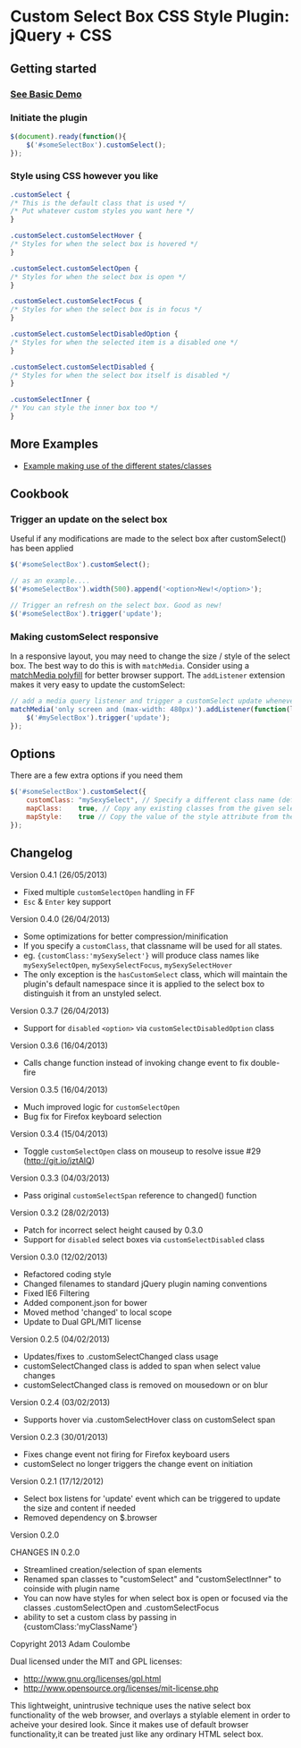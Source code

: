 # Custom Select Box CSS Style Plugin: jQuery + CSS

## Getting started
### [See Basic Demo](http://jsfiddle.net/adamco/hysHB/)
### Initiate the plugin
```javascript
$(document).ready(function(){
	$('#someSelectBox').customSelect();
});
```
### Style using CSS however you like
```CSS
.customSelect { 
/* This is the default class that is used */
/* Put whatever custom styles you want here */
}

.customSelect.customSelectHover {
/* Styles for when the select box is hovered */
}

.customSelect.customSelectOpen {
/* Styles for when the select box is open */
}

.customSelect.customSelectFocus {
/* Styles for when the select box is in focus */
}

.customSelect.customSelectDisabledOption {
/* Styles for when the selected item is a disabled one */
}

.customSelect.customSelectDisabled {
/* Styles for when the select box itself is disabled */
}

.customSelectInner {
/* You can style the inner box too */
}
```

## More Examples
 * [Example making use of the different states/classes](http://jsfiddle.net/adamco/7ttWj/)

## Cookbook
### Trigger an update on the select box
Useful if any modifications are made to the select box after customSelect() has been applied
```javascript
$('#someSelectBox').customSelect();

// as an example....
$('#someSelectBox').width(500).append('<option>New!</option>');

// Trigger an refresh on the select box. Good as new!
$('#someSelectBox').trigger('update');
```

### Making customSelect responsive
In a responsive layout, you may need to change the size / style of the select box.
The best way to do this is with `matchMedia`. Consider using a [matchMedia polyfill](https://github.com/paulirish/matchMedia.js) for better browser support. The `addListener` extension makes it very easy to update the customSelect:
```javascript
// add a media query listener and trigger a customSelect update whenever the query gets matched or unmatched
matchMedia('only screen and (max-width: 480px)').addListener(function(list){
    $('#mySelectBox').trigger('update');
});
```

## Options
There are a few extra options if you need them
```javascript
$('#someSelectBox').customSelect({
    customClass: "mySexySelect", // Specify a different class name (default is 'customSelect')
    mapClass:    true, // Copy any existing classes from the given select element (defaults to true)
    mapStyle:    true // Copy the value of the style attribute from the given select element (defaults to true)
});
```


## Changelog
Version 0.4.1 (26/05/2013)
 * Fixed multiple `customSelectOpen` handling in FF
 * `Esc` & `Enter` key support

Version 0.4.0 (26/04/2013)
 * Some optimizations for better compression/minification
 * If you specify a `customClass`, that classname will be used for all states.
 * eg. `{customClass:'mySexySelect'}` will produce class names like `mySexySelectOpen`, `mySexySelectFocus`, `mySexySelectHover`
 * The only exception is the `hasCustomSelect` class, which will maintain the plugin's default namespace since it is applied to the select box to distinguish it from an unstyled select.

Version 0.3.7 (26/04/2013)
 * Support for `disabled` `<option>` via `customSelectDisabledOption` class

Version 0.3.6 (16/04/2013)
 * Calls change function instead of invoking change event to fix double-fire

Version 0.3.5 (16/04/2013)
 * Much improved logic for `customSelectOpen`
 * Bug fix for Firefox keyboard selection

Version 0.3.4 (15/04/2013)
 * Toggle `customSelectOpen` class on mouseup to resolve issue #29 (http://git.io/jztAlQ)

Version 0.3.3 (04/03/2013)
 * Pass original `customSelectSpan` reference to changed() function

Version 0.3.2 (28/02/2013)
 * Patch for incorrect select height caused by 0.3.0
 * Support for `disabled` select boxes via `customSelectDisabled` class
 
Version 0.3.0 (12/02/2013)
 * Refactored coding style
 * Changed filenames to standard jQuery plugin naming conventions
 * Fixed IE6 Filtering
 * Added component.json for bower
 * Moved method 'changed' to local scope
 * Update to Dual GPL/MIT license

Version 0.2.5 (04/02/2013)
 * Updates/fixes to .customSelectChanged class usage
 * customSelectChanged class is added to span when select value changes
 * customSelectChanged class is removed on mousedown or on blur

Version 0.2.4 (03/02/2013)
 * Supports hover via .customSelectHover class on customSelect span

Version 0.2.3 (30/01/2013)
 * Fixes change event not firing for Firefox keyboard users
 * customSelect no longer triggers the change event on initiation

Version 0.2.1 (17/12/2012)
 * Select box listens for 'update' event which can be triggered to update the size and content if needed
 * Removed dependency on $.browser

Version 0.2.0

CHANGES IN 0.2.0
 * Streamlined creation/selection of span elements
 * Renamed span classes to "customSelect" and "customSelectInner" to coinside with plugin name
 * You can now have styles for when select box is open or focused via the classes .customSelectOpen and .customSelectFocus
 * ability to set a custom class by passing in {customClass:'myClassName'}

Copyright 2013 Adam Coulombe

Dual licensed under the MIT and GPL licenses:
 *    http://www.gnu.org/licenses/gpl.html
 *    http://www.opensource.org/licenses/mit-license.php
   

This lightweight, unintrusive technique uses the native select box functionality of the web browser, and overlays a stylable <span> element in order to acheive your desired look. Since it makes use of default browser functionality,it can be treated just like any ordinary HTML select box.